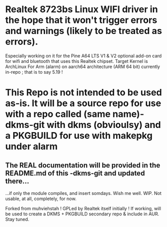 # Realtek 8723bs Linux WIFI driver in the hope that it won't trigger errors and warnings (likely to be treated as errors).
Especially working on it for the Pine A64 LTS V1 & V2 optional add-on card for wifi and bluetooth that uses this Realtek chipset. Target Kernel is ArchLinux For Arm (alarm) on aarch64 architecture (ARM 64 bit) currently in-repo ; that is to say 5.19 !

# This Repo is not intended to be used as-is. It will be a source repo for use with a repo called (same name)-dkms-git with dkms (obvioulsy) and a PKGBUILD for use with makepkg under alarm 

## The REAL documentation will be provided in the README.md of this -dkms-git and updated there...

...if only the module compiles, and insert somdays. 
Wish me well. WIP. Not usable, at all, completely, for now. 

Forked from muhviehstah ! GPLed by Realtek itself initially ! If working, will be used to create a DKMS + PKGBUILD secondary repo & include in AUR. Stay tuned. 


